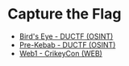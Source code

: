 # Capture the Flag

- [Bird's Eye - DUCTF (OSINT)](https://github.com/jmeliendrez/Write-Ups/blob/main/CTF/birds-eye-ductf.md)
- [Pre-Kebab - DUCTF (OSINT)](https://github.com/jmeliendrez/Write-Ups/blob/main/CTF/pre-kebab-ductf.md)
- [Web1 - CrikeyCon (WEB)](https://github.com/jmeliendrez/Write-Ups/blob/main/CTF/web1-crikey22.md)
